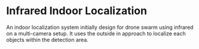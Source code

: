 # Infrared Indoor Localization

An indoor localization system initially design for drone swarm using infrared on a multi-camera setup. It uses the outside in approach to localize each objects within the detection area.